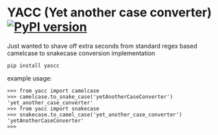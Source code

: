 # YACC (Yet another case converter) [![PyPI version](https://badge.fury.io/py/yascc.svg)](https://badge.fury.io/py/yascc)

Just wanted to shave off extra seconds from standard regex based camelcase to snakecase conversion implementation

```
pip install yascc
```

example usage:

```
>>> from yacc import camelcase
>>> camelcase.to_snake_case('yetAnotherCaseConverter')
'yet_another_case_converter'
>>> from yacc import snakecase
>>> snakecase.to_camel_case('yet_another_case_converter')
'yetAnotherCaseConverter'
>>> 
```
